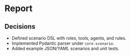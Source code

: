 # Report

## Decisions
- Defined scenario DSL with roles, tools, agents, and rules.
- Implemented Pydantic parser under `core.scenario`.
- Added example JSON/YAML scenarios and unit tests.
